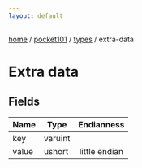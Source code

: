 ```yaml
---
layout: default
---
```


[home](/)  /  [pocket101](/protocol/pocket101)  /  [types](/protocol/pocket101/types)  /  extra-data

# Extra data

## Fields

Name | Type | Endianness
---|---|:---:
key | varuint | 
value | ushort | little endian

